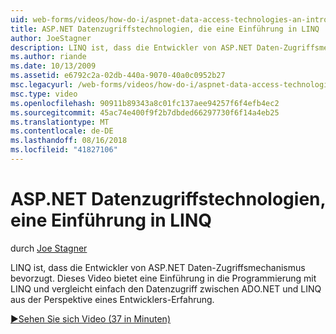 ```yaml
---
uid: web-forms/videos/how-do-i/aspnet-data-access-technologies-an-introduction-to-linq
title: ASP.NET Datenzugriffstechnologien, die eine Einführung in LINQ | Microsoft-Dokumentation
author: JoeStagner
description: LINQ ist, dass die Entwickler von ASP.NET Daten-Zugriffsmechanismus bevorzugt. Dieses Video bietet eine Einführung in die Programmierung mit LINQ und vergleicht einfachen Zugriff Betwee...
ms.author: riande
ms.date: 10/13/2009
ms.assetid: e6792c2a-02db-440a-9070-40a0c0952b27
msc.legacyurl: /web-forms/videos/how-do-i/aspnet-data-access-technologies-an-introduction-to-linq
msc.type: video
ms.openlocfilehash: 90911b89343a8c01fc137aee94257f6f4efb4ec2
ms.sourcegitcommit: 45ac74e400f9f2b7dbded66297730f6f14a4eb25
ms.translationtype: MT
ms.contentlocale: de-DE
ms.lasthandoff: 08/16/2018
ms.locfileid: "41827106"
---
```

<a name="aspnet-data-access-technologies-an-introduction-to-linq"></a>ASP.NET Datenzugriffstechnologien, eine Einführung in LINQ
====================
durch [Joe Stagner](https://github.com/JoeStagner)

LINQ ist, dass die Entwickler von ASP.NET Daten-Zugriffsmechanismus bevorzugt. Dieses Video bietet eine Einführung in die Programmierung mit LINQ und vergleicht einfach den Datenzugriff zwischen ADO.NET und LINQ aus der Perspektive eines Entwicklers-Erfahrung.

[&#9654;Sehen Sie sich Video (37 in Minuten)](https://channel9.msdn.com/Blogs/ASP-NET-Site-Videos/aspnet-data-access-technologies-an-introduction-to-linq)
